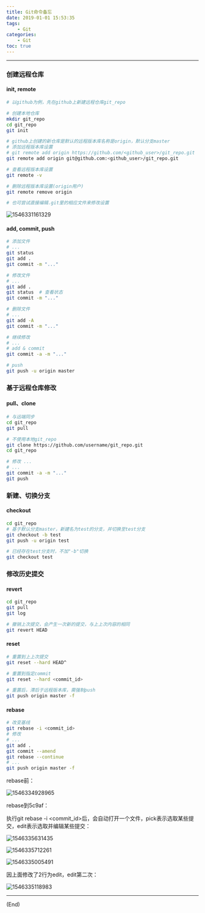 ```yaml
---
title: Git命令备忘
date: 2019-01-01 15:53:35
tags:
    - Git
categories:
    - Git
toc: true
---
```


---

### 创建远程仓库

#### init, remote

```sh
# 以github为例，先在github上新建远程仓库git_repo

# 创建本地仓库
mkdir git_repo
cd git_repo
git init

# github上创建的新仓库是默认的远程版本库名称是origin，默认分支master
# 添加远程版本库设置
# git remote add origin https://github.com/<github_user>/git_repo.git
git remote add origin git@github.com:<github_user>/git_repo.git

# 查看远程版本库设置
git remote -v

# 删除远程版本库设置(origin用户)
git remote remove origin

# 也可尝试直接编辑.git里的相应文件来修改设置
```

<!-- more -->

![1546331161329](../../assets/images2019/1546331161329.png)

#### add, commit, push

```sh
# 添加文件
# ...
git status
git add .
git commit -m "..."

# 修改文件
# ...
git add .
git status	# 查看状态
git commit -m "..."

# 删除文件
# ...
git add -A
git commit -m "..."

# 继续修改
# ...
# add & commit
git commit -a -m "..."

# push
git push -u origin master
```

### 基于远程仓库修改

#### pull、clone

```sh
# 与远端同步
cd git_repo
git pull

# 不使用本地git_repo
git clone https://github.com/username/git_repo.git
cd git_repo

# 修改 ...
# ...
git commit -a -m "..."
git push
```

### 新建、切换分支

#### checkout

```sh
cd git_repo
# 基于默认分支master，新建名为test的分支，并切换至test分支
git checkout -b test
git push -u origin test

# 已经存在test分支时，不加"-b"切换
git checkout test
```

### 修改历史提交

#### revert

```sh
cd git_repo
git pull
git log

# 撤销上次提交，会产生一次新的提交，与上上次内容的相同
git revert HEAD
```

#### reset

```sh
# 重置到上上次提交
git reset --hard HEAD^

# 重置到指定commit
git reset --hard <commit_id>

# 重置后，滞后于远程版本库，需强制push
git push origin master -f
```

#### rebase

```sh
# 改变基线
git rebase -i <commit_id>
# 修改
# ...
git add .
git commit --amend
git rebase --continue
# ...
git push origin master -f
```

rebase前：

![1546334928965](../../assets/images2019/1546334928965.png)

rebase到5c9af：

执行git rebase -i <commit_id>后，会自动打开一个文件，pick表示选取某些提交，edit表示选取并编辑某些提交：

![1546335631435](../../assets/images2019/1546335631435.png)

![1546335712261](../../assets/images2019/1546335712261.png)

![1546335005491](../../assets/images2019/1546335005491.png)

因上面修改了2行为edit，edit第二次：

![1546335118983](../../assets/images2019/1546335118983.png)

---

(End)

